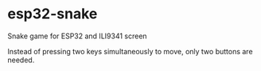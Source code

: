 # esp32-snake
Snake game for ESP32 and ILI9341 screen

Instead of pressing two keys simultaneously to move, only two buttons are needed.
